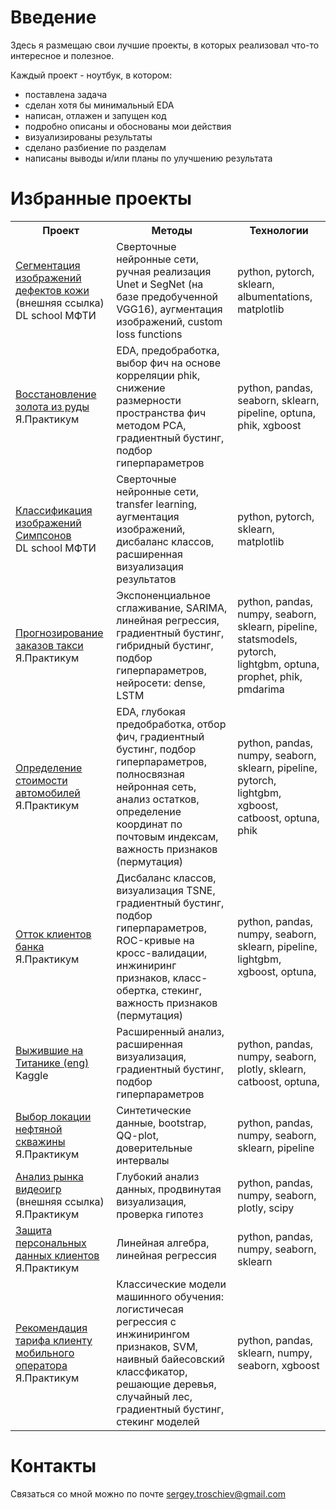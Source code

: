 # Введение

Здесь я размещаю свои лучшие проекты, в которых реализовал что-то интересное и полезное.

Каждый проект - ноутбук, в котором:
- поставлена задача
- сделан хотя бы минимальный EDA
- написан, отлажен и запущен код
- подробно описаны и обоснованы мои действия
- визуализированы результаты
- сделано разбиение по разделам
- написаны выводы и/или планы по улучшению результата

# Избранные проекты
 
<table>
  <tr>
    <th>Проект</th>
    <th>Методы</th>
    <th>Технологии</th>
  </tr>
  <tr>
    <td><a href=
"https://github.com/troschiev/DS_portfolio/tree/main/Semantic_Segmentation_Skin_Lesions"
>Сегментация изображений дефектов кожи</a><br>(внешняя ссылка)<br>DL school МФТИ</td>
    <td>Сверточные нейронные сети, ручная реализация Unet и SegNet (на базе предобученной VGG16), аугментация изображений, custom loss functions</td>
    <td>python, pytorch, sklearn, albumentations, matplotlib</td>
  </tr>
  <tr>
    <td><a href=
"https://github.com/troschiev/DS_portfolio/blob/main/Gold_Ore_Extraction_Efficiency"
>Восстановление золота из руды</a><br>Я.Практикум</td>
    <td>EDA, предобработка, выбор фич на основе корреляции phik, снижение размерности пространства фич методом PCA, градиентный бустинг, подбор гиперпараметров</td>
    <td>python, pandas, seaborn, sklearn, pipeline, optuna, phik, xgboost</td>
  </tr>
<tr>
    <td><a href=
"https://github.com/troschiev/DS_portfolio/blob/main/Simpsons_Classification"
>Классификация изображений Симпсонов</a><br>DL school МФТИ</td>
    <td>Сверточные нейронные сети, transfer learning, аугментация изображений, дисбаланс классов, расширенная визуализация результатов</td>
    <td>python, pytorch, sklearn, matplotlib</td>
  </tr>
<tr>
    <td><a href=
"https://github.com/troschiev/DS_portfolio/blob/main/Taxi_Demand_Time_Series"
>Прогнозирование заказов такси</a><br>Я.Практикум</td>
    <td>Экспоненциальное сглаживание, SARIMA, линейная регрессия, градиентный бустинг, гибридный бустинг, подбор гиперпараметров, нейросети: dense, LSTM</td>
    <td>python, pandas, numpy, seaborn, sklearn, pipeline, statsmodels, pytorch, lightgbm, optuna, prophet, phik, pmdarima</td>
  </tr>
<tr>
    <td><a href=
"https://github.com/troschiev/DS_portfolio/blob/main/Used_Cars_Price_Prediction"
>Определение стоимости автомобилей</a><br>Я.Практикум</td>
    <td>EDA, глубокая предобработка, отбор фич, градиентный бустинг, подбор гиперпараметров, полносвязная нейронная сеть, анализ остатков, определение координат по почтовым индексам, важность признаков (пермутация)</td>
    <td>python, pandas, numpy, seaborn, sklearn, pipeline, pytorch, lightgbm, xgboost, catboost, optuna, phik</td>
  </tr>
<tr>
    <td><a href=
"https://github.com/troschiev/DS_portfolio/blob/main/Bank_Churn_Prediction"
>Отток клиентов банка</a><br>Я.Практикум</td>
    <td>Дисбаланс классов, визуализация TSNE, градиентный бустинг, подбор гиперпараметров, ROC-кривые на кросс-валидации, инжиниринг признаков, класс-обертка, стекинг, важность признаков (пермутация)</td>
    <td>python, pandas, numpy, seaborn, sklearn, pipeline, lightgbm, xgboost, optuna,</td>
  </tr>
<tr>
    <td><a href=
"https://github.com/troschiev/DS_portfolio/blob/main/Titanic_Kaggle"
>Выжившие на Титанике (eng)</a><br>Kaggle</td>
    <td>Расширенный анализ, расширенная визуализация, градиентный бустинг, подбор гиперпараметров</td>
    <td>python, pandas, numpy, seaborn, plotly, sklearn, catboost, optuna,</td>
  </tr>
<tr>
    <td><a href=
"https://github.com/troschiev/DS_portfolio/blob/main/Oil_Deposits"
>Выбор локации нефтяной скважины</a><br>Я.Практикум</td>
    <td>Синтетические данные, bootstrap, QQ-plot, доверительные интервалы</td>
    <td>python, pandas, numpy, seaborn, sklearn, pipeline</td>
  </tr>
<tr>
    <td><a href=
"https://github.com/troschiev/DS_portfolio/tree/main/Video_Games_Market_Analysis"
>Анализ рынка видеоигр</a><br>(внешняя ссылка)<br>Я.Практикум</td>
    <td>Глубокий анализ данных, продвинутая визуализация, проверка гипотез</td>
    <td>python, pandas, numpy, seaborn, plotly, scipy</td>
  </tr>
<tr>
    <td><a href=
"https://github.com/troschiev/DS_portfolio/blob/main/Personal_Data_Encoding"
>Защита персональных данных клиентов</a><br>Я.Практикум</td>
    <td>Линейная алгебра, линейная регрессия</td>
    <td>python, pandas, numpy, seaborn, sklearn</td>
  </tr>
<tr>
    <td><a href=
"https://github.com/troschiev/DS_portfolio/blob/main/Cell_Tarif_Classification"
>Рекомендация тарифа клиенту мобильного оператора</a><br>Я.Практикум</td>
    <td>Классические модели машинного обучения: логистичесая регрессия с инжинирингом признаков, SVM, наивный байесовский классфикатор, решающие деревья, случайный лес, градиентный бустинг, стекинг моделей</td>
    <td>python, pandas, sklearn, numpy, seaborn, xgboost</td>
  </tr>
</table>

# Контакты

Связаться со мной можно по почте [sergey.troschiev@gmail.com](mailto:sergey.troschiev@gmail.com)